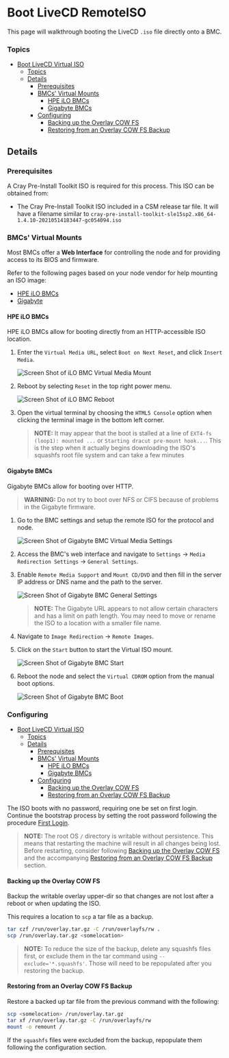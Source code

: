 # Boot LiveCD RemoteISO

This page will walkthrough booting the LiveCD `.iso` file directly onto a BMC.

### Topics

- [Boot LiveCD Virtual ISO](#boot-livecd-virtual-iso)
    - [Topics](#topics)
  - [Details](#details)
    - [Prerequisites](#prerequisites)
    - [BMCs' Virtual Mounts](#bmcs-virtual-mounts)
      - [HPE iLO BMCs](#hpe-ilo-bmcs)
      - [Gigabyte BMCs](#gigabyte-bmcs)
    - [Configuring](#configuring)
      - [Backing up the Overlay COW FS](#backing-up-the-overlay-cow-fs)
      - [Restoring from an Overlay COW FS Backup](#restoring-from-an-overlay-cow-fs-backup)

## Details

### Prerequisites

A Cray Pre-Install Toolkit ISO is required for this process. This ISO can be obtained from:

- The Cray Pre-Install Toolkit ISO included in a CSM release tar file. It will have a filename similar to
  `cray-pre-install-toolkit-sle15sp2.x86_64-1.4.10-20210514183447-gc054094.iso`

### BMCs' Virtual Mounts

Most BMCs offer a **Web Interface** for controlling the node and for providing access to its BIOS and firmware.

Refer to the following pages based on your node vendor for help mounting an ISO image:

* [HPE iLO BMCs](#hpe-ilo-bmcs)
* [Gigabyte](#gigabyte-bmcs)

#### HPE iLO BMCs

HPE iLO BMCs allow for booting directly from an HTTP-accessible ISO location.

1. Enter the `Virtual Media URL`, select `Boot on Next Reset`, and click `Insert Media`.

   ![Screen Shot of iLO BMC Virtual Media Mount](../../img/bmc-virtual-media-ilo.png)

1. Reboot by selecting `Reset` in the top right power menu.

   ![Screen Shot of iLO BMC Reboot](../../img/bmc-reboot-ilo.png)

1. Open the virtual terminal by choosing the `HTML5 Console` option when clicking the terminal image in the bottom left corner.

   > **NOTE:** It may appear that the boot is stalled at a line of `EXT4-fs (loop1): mounted ...` or `Starting dracut pre-mount hook...`. This is the step when it actually begins downloading the ISO's squashfs root file system and can take a few minutes

#### Gigabyte BMCs

Gigabyte BMCs allow for booting over HTTP.

> **WARNING:** Do not try to boot over NFS or CIFS because of problems in the Gigabyte firmware.

1. Go to the BMC settings and setup the remote ISO for the protocol and node.

   ![Screen Shot of Gigabyte BMC Virtual Media Settings](../../img/bmc-virtual-media-gigabyte-settings.png)

1. Access the BMC's web interface and navigate to `Settings` -> `Media Redirection Settings` -> `General Settings`.

1. Enable `Remote Media Support` and `Mount CD/DVD` and then fill in the server IP address or DNS name and the path to the server.

   ![Screen Shot of Gigabyte BMC General Settings](../../img/bmc-virtual-media-settings-gigabyte.png)

   > **NOTE:** The Gigabyte URL appears to not allow certain characters and has a limit on path length. You may need to move or rename the ISO to a location with a smaller file name.

1. Navigate to `Image Redirection` -> `Remote Images`.

1. Click on the `Start` button to start the Virtual ISO mount.

   ![Screen Shot of Gigabyte BMC Start](../../img/bmc-virtual-media-start-gigabyte.png)

1. Reboot the node and select the `Virtual CDROM` option from the manual boot options.

   ![Screen Shot of Gigabyte BMC Boot](../../img/bmc-virtual-media-boot-gigabyte.png)

### Configuring

- [Boot LiveCD Virtual ISO](#boot-livecd-virtual-iso)
    - [Topics](#topics)
  - [Details](#details)
    - [Prerequisites](#prerequisites)
    - [BMCs' Virtual Mounts](#bmcs-virtual-mounts)
      - [HPE iLO BMCs](#hpe-ilo-bmcs)
      - [Gigabyte BMCs](#gigabyte-bmcs)
    - [Configuring](#configuring)
      - [Backing up the Overlay COW FS](#backing-up-the-overlay-cow-fs)
      - [Restoring from an Overlay COW FS Backup](#restoring-from-an-overlay-cow-fs-backup)

The ISO boots with no password, requiring one be set on first login.
Continue the bootstrap process by setting the root password
following the procedure [First Login](../../install/pre-installation.md#first-login).

> **NOTE:** The root OS `/` directory is writable without persistence. This means that restarting the machine will result in all changes being lost. Before restarting, consider following [Backing up the Overlay COW FS](#backing-up-the-overlay-cow-fs) and the accompanying [Restoring from an Overlay COW FS Backup](#restoring-from-an-overlay-cow-fs-backup) section.

#### Backing up the Overlay COW FS

Backup the writable overlay upper-dir so that changes are not lost after a reboot or when updating the ISO.

This requires a location to `scp` a tar file as a backup.

```bash
tar czf /run/overlay.tar.gz -C /run/overlayfs/rw .
scp /run/overlay.tar.gz <somelocation>
```
> **NOTE:** To reduce the size of the backup, delete any squashfs files first, or exclude them in the tar command using `--exclude='*.squashfs'`. Those will need to be repopulated after you restoring the backup.

#### Restoring from an Overlay COW FS Backup

Restore a backed up tar file from the previous command with the following:

```bash
scp <somelocation> /run/overlay.tar.gz
tar xf /run/overlay.tar.gz -C /run/overlayfs/rw
mount -o remount /
```

If the `squashfs` files were excluded from the backup, repopulate them following the configuration section.

